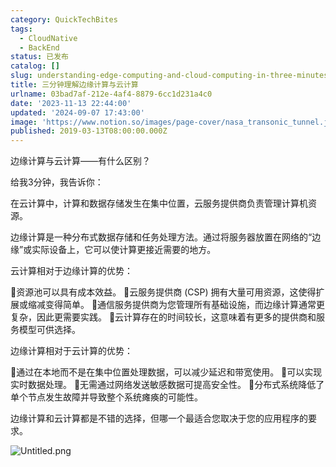 ```yaml
---
category: QuickTechBites
tags:
  - CloudNative
  - BackEnd
status: 已发布
catalog: []
slug: understanding-edge-computing-and-cloud-computing-in-three-minutes
title: 三分钟理解边缘计算与云计算
urlname: 03bad7af-212e-4af4-8879-6cc1d231a4c0
date: '2023-11-13 22:44:00'
updated: '2024-09-07 17:43:00'
image: 'https://www.notion.so/images/page-cover/nasa_transonic_tunnel.jpg'
published: 2019-03-13T08:00:00.000Z
---
```


边缘计算与云计算——有什么区别？


给我3分钟，我告诉你：


在云计算中，计算和数据存储发生在集中位置，云服务提供商负责管理计算机资源。


边缘计算是一种分布式数据存储和任务处理方法。通过将服务器放置在网络的“边缘”或实际设备上，它可以使计算更接近需要的地方。


云计算相对于边缘计算的优势：


🔹资源池可以具有成本效益。
🔹云服务提供商 (CSP) 拥有大量可用资源，这使得扩展或缩减变得简单。
🔹通信服务提供商为您管理所有基础设施，而边缘计算通常更复杂，因此更需要实践。
🔹云计算存在的时间较长，这意味着有更多的提供商和服务模型可供选择。


边缘计算相对于云计算的优势：


🔸通过在本地而不是在集中位置处理数据，可以减少延迟和带宽使用。
🔸可以实现实时数据处理。
🔸无需通过网络发送敏感数据可提高安全性。
🔸分布式系统降低了单个节点发生故障并导致整个系统瘫痪的可能性。


边缘计算和云计算都是不错的选择，但哪一个最适合您取决于您的应用程序的要求。


![Untitled.png](https://prod-files-secure.s3.us-west-2.amazonaws.com/5d24fe63-e567-4804-86f9-9fdc62e13082/13581d9b-f241-4af1-9995-cb87504adaf1/Untitled.png?X-Amz-Algorithm=AWS4-HMAC-SHA256&X-Amz-Content-Sha256=UNSIGNED-PAYLOAD&X-Amz-Credential=ASIAZI2LB466SSUFUKFE%2F20250308%2Fus-west-2%2Fs3%2Faws4_request&X-Amz-Date=20250308T213314Z&X-Amz-Expires=3600&X-Amz-Security-Token=IQoJb3JpZ2luX2VjEB0aCXVzLXdlc3QtMiJHMEUCIQDnCv22TwqRDh9hwZjt%2B1yIK8X87vghLZ971hyYd%2BaZXQIga0zYln0YcNJLf3HKL71O7pSY2TYQTqt5Skua79oR7Eoq%2FwMIZhAAGgw2Mzc0MjMxODM4MDUiDNAcMX0WTEZcxC6kuircA%2BJrnfzCLYEISbbgECBRMlYbx8rIx1%2Bk88KWfMpS%2F3q3AHmqhZUUZKkXIHceNEp5FlqmH69sNsInbkd71sx%2FnY4Bio3pVPyNfbQK4tA8KwrbfGK%2FfdnmAMKfvOTn46jHvXt0Ysq6%2BdX3L45OoPavtiSLaELZaS7%2BcW%2BigDAvF1ab67gl8LsymGqLpP7HXHnYRYitNcZG51wF8%2FxwqcUFZQfCRTfx2SKSM74JcTMNF12wesy5RJlVP3zVXth9A%2BETGJ%2F5NwFC%2FKi1W6qGYEgtFPQk2j9UFOTD849fm%2BtJThAqhAZZcdbIVlXLGvq%2FiC9D%2FzMA7R5PT1GfDNoMIlyYQkcLhxlnM74cZ%2FkT9ZnwLVA%2FgrwOZMQYBmqP3p2XpeASBwbtqp8JzVU3U5Ht%2FyErz2dTekFwTej8F%2BF71mf5RP6npWxuxorf%2FP9%2BH3ChZC0FmJGHSzlyPnBIIM8xWkpemt16fPE4DmkKJ8TsrDcCz1EBmoF0MdqHYsVdsZ8SfrKygNtkiYhs6qWNz2x0XyBCUnWXoh%2FRqF64ps10SkmYtEbVuC4%2BWacIvwJ1IrlHXlHTKBaZZ8mAG4Pdf6A4jnnkUZn%2Bj3YF%2FPF5OrHTVtI%2BksPHBbsJ2w4vSibyZhk6MMvSsr4GOqUBd2F9SuQNEr3aU0AXYQV88Z2PI3TY5LWOc1ZWmUAF18lB7ExzbFDFPOck%2BETB54dsBa5CnM587zR9kGGBeTgqH5z1HLBlgxFDck5xguck7j%2FpEK6Ix%2BA23hxvFW5DAYzJN%2FnLe9XPxy7xQsHAZPhB%2BG7S6bUTLpNmktK2Jq906LyZKDM1zpVRZ0pKx89j2II8J45UojKKjR9M%2BkZmDi%2BD8GO7X8dv&X-Amz-Signature=bcd36fc837001746d625d720f43b97d96755a0987da93b6b28ff54c798b7fd05&X-Amz-SignedHeaders=host&x-id=GetObject)

